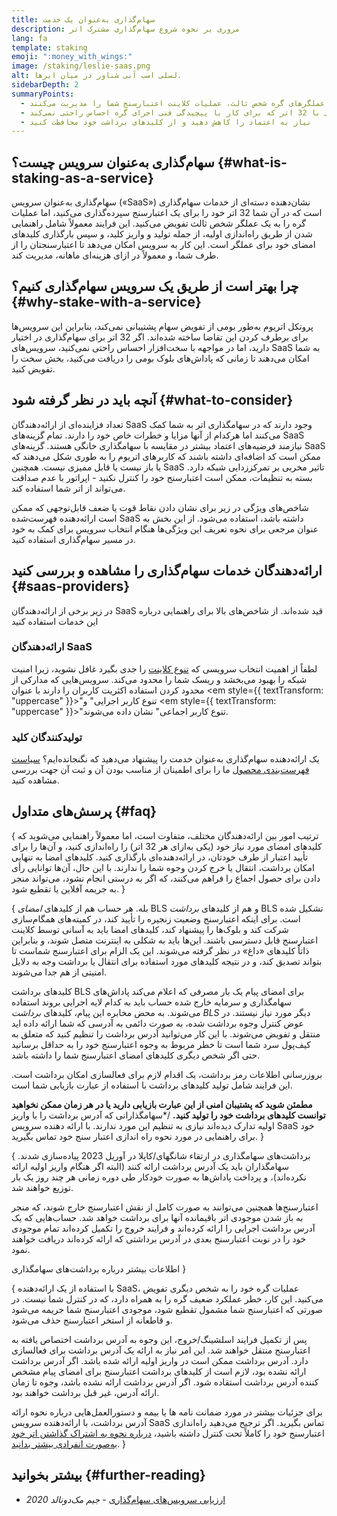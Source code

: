 ```yaml
---
title: سهام‌گذاری به‌عنوان یک خدمت
description: مروری بر نحوه شروع سهام‌گذاری مشترک اتر
lang: fa
template: staking
emoji: ":money_with_wings:"
image: /staking/leslie-saas.png
alt: لسلی اسب آبی شناور در میان ابرها.
sidebarDepth: 2
summaryPoints:
  - عملگرهای گره شخص ثالث، عملیات کلاینت اعتبارسنج شما را مدیریت می‌کنند
  - گزینه‌ای عالی برای هر کسی با 32 اتر که برای کار با پیچیدگی فنی اجرای گره احساس راحتی نمی‌کند
  - نیاز به اعتماد را کاهش دهید و از کلیدهای برداشت خود محافظت کنید
---
```


## سهام‌گذاری به‌عنوان سرویس چیست؟ {#what-is-staking-as-a-service}

سهام‌گذاری به‌عنوان سرویس («SaaS») نشان‌دهنده دسته‌ای از خدمات سهام‌گذاری است که در آن شما 32 اتر خود را برای یک اعتبارسنج سپرده‌گذاری می‌کنید، اما عملیات گره را به یک عملگر شخص ثالث تفویض می‌کنید. این فرایند معمولاً شامل راهنمایی شدن از طریق راه‌اندازی اولیه، از جمله تولید و واریز کلید، و سپس بارگذاری کلیدهای امضای خود برای عملگر است. این کار به سرویس امکان می‌دهد تا اعتبارسنجتان را از طرف شما، و معمولاً در ازای هزینه‌ای ماهانه، مدیریت کند.

## چرا بهتر است از طریق یک سرویس سهام‌گذاری کنیم؟ {#why-stake-with-a-service}

پروتکل اتریوم به‌طور بومی از تفویض سهام پشتیبانی نمی‌کند، بنابراین این سرویس‌ها برای برطرف کردن این تقاضا ساخته شده‌اند. اگر 32 اتر برای سهام‌گذاری در اختیار دارید، اما در مواجهه با سخت‌افزار احساس راحتی نمی‌کنید، سرویس‌های SaaS به شما امکان می‌دهند تا زمانی که پاداش‌های بلوک بومی را دریافت می‌کنید، بخش سخت را تفویض کنید.

<CardGrid>
  <Card title="اعتبارسنج خودتان" emoji=":desktop_computer:" description="Deposit your own 32 ETH to activate your own set of signing keys that will participate in Ethereum consensus. Monitor your progress with dashboards to watch those ETH rewards accumulate." />    
  <Card title="شروع آسان" emoji="🏁" description="Forget about hardware specs, setup, node maintenance and upgrades. SaaS providers let you outsource the hard part by uploading your own signing credentials, allowing them to run a validator on your behalf, for a small cost." />
  <Card title="محدود کردن ریسکتان" emoji=":shield:" description="In many cases users do not have to give up access to the keys that enable withdrawing or transferring staked funds. These are different from the signing keys, and can be stored separately to limit (but not eliminate) your risk as a staker." />
</CardGrid>

<StakingComparison page="saas" />

## آنچه باید در نظر گرفته شود {#what-to-consider}

تعداد فزاینده‌ای از ارائه‌دهندگان SaaS وجود دارند که در سهامگذاری اتر به شما کمک می‌کنند اما هرکدام از آنها مزایا و خطرات خاص خود را دارند. تمام گزینه‌های SaaS نیازمند فرضیه‌های اعتماد بیشتر در مقایسه با سهامگذاری خانگی هستند. گزینه‌های SaaS ممکن است کد اضافه‌ای داشته باشند که کاربرهای اتریوم را به طوری شکل می‌دهند که یا باز نیست یا قابل ممیزی نیست. همچنین SaaS تاثیر مخربی بر تمرکززدایی شبکه دارد. بسته به تنظیمات، ممکن است اعتبار‌سنج خود را کنترل نکنید - اپراتور با عدم صداقت می‌تواند از اتر شما استفاده کند.

شاخص‌های ویژگی در زیر برای نشان دادن نقاط قوت یا ضعف قابل‌توجهی که ممکن است ارائه‌دهنده فهرست‌شده SaaS داشته باشد، استفاده می‌شود. از این بخش به عنوان مرجعی برای نحوه تعریف این ویژگی‌ها هنگام انتخاب سرویس برای کمک به خود در مسیر سهام‌گذاری استفاده کنید.

<StakingConsiderations page="saas" />

## ارائه‌دهندگان خدمات سهام‌گذاری را مشاهده و بررسی کنید {#saas-providers}

در زیر برخی از ارائه‌دهندگان SaaS قید شده‌اند. از شاخص‌های بالا برای راهنمایی درباره این خدمات استفاده کنید

<ProductDisclaimer />

### ارائه‌دهندگان SaaS

<StakingProductsCardGrid category="saas" />

لطفاً از اهمیت انتخاب سرویسی که [تنوع کلاینت](/developers/docs/nodes-and-clients/client-diversity/) را جدی بگیرد غافل نشوید، زیرا امنیت شبکه را بهبود می‌بخشد و ریسک شما را محدود می‌کند. سرویس‌هایی که مدارکی از محدود کردن استفاده اکثریت کاربران را دارند با عنوان <em style={{ textTransform: "uppercase" }}>"تنوع کاربر اجرایی"</em> و <em style={{ textTransform: "uppercase" }}>"تنوع کاربر اجماعی"</em> نشان داده می‌شوند.

### تولید‌کنندگان کلید

<StakingProductsCardGrid category="keyGen" />

یک ارائه‌دهنده سهام‌گذاری به‌عنوان خدمت را پیشنهاد می‌دهید که نگنجانده‌ایم؟ [سیاست فهرست‌بندی محصول](/contributing/adding-staking-products/) ما را برای اطمینان از مناسب بودن آن و ثبت آن جهت بررسی مشاهده کنید.

## پرسش‌های متداول {#faq}

{
<ExpandableCard title="چه کسی کلیدهای من را نگه می‌دارد؟" eventCategory="SaasStaking" eventName="clicked who holds my keys">
ترتیب امور بین ارائه‌دهندگان مختلف، متفاوت است، اما معمولاً راهنمایی می‌شوید که کلیدهای امضای مورد نیاز خود (یکی به‌ازای هر 32 اتر) را راه‌اندازی کنید، و آن‌ها را برای تأیید اعتبار از طرف خودتان، در ارائه‌دهنده‌ای بارگذاری کنید. کلیدهای امضا به تنهایی امکان برداشت، انتقال یا خرج کردن وجوه شما را ندارند. با این حال، آن‌ها توانایی رأی دادن برای حصول اجماع را فراهم می‌کنند، که اگر به درستی انجام نشود، می‌تواند منجر به جریمه آفلاین یا تقطیع شود.
</ExpandableCard>
}

{
<ExpandableCard title="پس دو مجموعه کلید وجود دارد؟" eventCategory="SaasStaking" eventName="clicked so there are two sets of keys">
بله. هر حساب هم از کلیدهای <em>امضای</em> BLS و هم از کلیدهای <em>برداشت</em> BLS تشکیل شده است. برای اینکه اعتبارسنج وضعیت زنجیره را تأیید کند، در کمیته‌های همگام‌سازی شرکت کند و بلوک‌ها را پیشنهاد کند، کلیدهای امضا باید به آسانی توسط کلاینت اعتبارسنج قابل دسترسی باشند. این‌ها باید به شکلی به اینترنت متصل شوند، و بنابراین ذاتاً کلیدهای «داغ» در نظر گرفته می‌شوند. این یک الزام برای اعتبارسنج شماست تا بتواند تصدیق کند، و در نتیجه کلیدهای مورد استفاده برای انتقال یا برداشت وجه به دلایل امنیتی از هم جدا می‌شوند.

کلیدهای برداشت BLS برای امضای پیام یک بار مصرفی که اعلام می‌کند پاداش‌های سهامگذاری و سرمایه خارج شده حساب باید به کدام لایه اجرایی بروند استفاده می‌شوند. به محض مخابره‌ این پیام، کلیدهای <em>برداشت BLS</em> دیگر مورد نیاز نیستند. در عوض کنترل وجوه برداشت شده، به صورت دائمی به آدرسی که شما ارائه داده اید منتقل و تفویض می‌شوند. با این کار می‌توانید آدرس برداشت را تنظیم کنید که متعلق به کیف‌پول سرد شما است تا خطر مربوط به وجوه اعتبارسنج خود را به حداقل برسانید حتی اگر شخص دیگری کلیدهای امضای اعتبارسنج شما را داشته باشد.

بروزرسانی اطلاعات رمز برداشت، یک اقدام لازم برای فعالسازی امکان برداشت است. این فرایند شامل تولید کلیدهای برداشت با استفاده از عبارت بازیابی شما است.

<strong>مطمئن شوید که پشتیبان امنی از این عبارت بازیابی دارید یا در هر زمان ممکن نخواهید توانست کلیدهای برداشت خود را تولید کنید.</strong>
/\*سهامگذارانی که آدرس برداشت را با واریز اولیه تدارک دیده‌اند نیازی به تنظیم این مورد ندارند. با ارائه دهنده سرویس SaaS خود برای راهنمایی در مورد نحوه راه اندازی اعتبار سنج خود تماس بگیرید.
</ExpandableCard>
}

{
<ExpandableCard title="چه زمانی می‌توانم برداشت کنم؟" eventCategory="SaasStaking" eventName="clicked when can I withdraw">
برداشت‌های سهامگذاری در ارتقاء شانگهای/کاپلا در آوریل 2023 پیاده‌سازی شدند. سهامگذاران باید یک آدرس برداشت ارائه کنند (البته اگر هنگام واریز اولیه ارائه نکرده‌اند)، و پرداخت پاداش‌ها به صورت خودکار طی دوره زمانی هر چند روز یک بار توزیع خواهند شد.

اعتبارسنج‌ها همچنین می‌توانند به صورت کامل از نقش اعتبارسنج خارج شوند، که منجر به باز شدن موجودی اتر باقیمانده آنها برای برداشت خواهد شد. حساب‌هایی که یک آدرس برداشت اجرایی را ارائه کرده‌اند و فرایند خروج را تکمیل کرده‌اند تمام موجودی خود را در نوبت اعتبارسنج بعدی در آدرس برداشتی که ارائه کرده‌اند دریافت خواهند نمود.

<ButtonLink to="/staking/withdrawals/">اطلاعات بیشتر درباره برداشت‌های سهامگذاری</ButtonLink>
</ExpandableCard>
}

{
<ExpandableCard title="اگر مشمول تقطیع شوم چه اتفاقی می افتد؟" eventCategory="SaasStaking" eventName="clicked what happens if I get slashed">
با استفاده از یک ارائه‌دهنده SaaS، عملیات گره خود را به شخص دیگری تفویض می‌کنید. این کار، خطر عملکرد ضعیف گره را به همراه دارد، که در کنترل شما نیست. در صورتی که اعتبارسنج شما مشمول تقطیع شود، موجودی اعتبارسنج شما جریمه می‌شود و قاطعانه از استخر اعتبارسنج حذف می‌شود.

پس از تکمیل فرایند اسلشینگ/خروج، این وجوه به آدرس برداشت اختصاص یافته به اعتبارسنج منتقل خواهند شد. این امر نیاز به ارائه یک آدرس برداشت برای فعالسازی دارد. آدرس برداشت ممکن است در واریز اولیه ارائه شده باشد. اگر آدرس برداشت ارائه نشده بود، لازم است از کلیدهای برداشت اعتبارسنج برای امضای پیام مشخص کننده آدرس برداشت استقاده شود. اگر آدرس برداشت ارائه نشده باشد، وجوه تا زمان ارائه آدرس، غیر قبل برداشت خواهند بود.

برای جزئیات بیشتر در مورد ضمانت‌ نامه ها یا بیمه و دستورالعمل‌هایی درباره نحوه ارائه آدرس برداشت، با ارائه‌دهنده سرویس SaaS تماس بگیرید. اگر ترجیح می‌دهید راه‌اندازی اعتبارسنج خود را کاملاً تحت کنترل داشته باشید، <a href="/staking/solo/">درباره نحوه به اشتراک گذاشتن اتر خود به‌صورت انفرادی بیشتر بدانید</a>.
</ExpandableCard>
}

## بیشتر بخوانید {#further-reading}

- [ارزیابی سرویس‌های سهام‌گذاری](https://www.attestant.io/posts/evaluating-staking-services/) - _جیم مک‌دونالد 2020_
